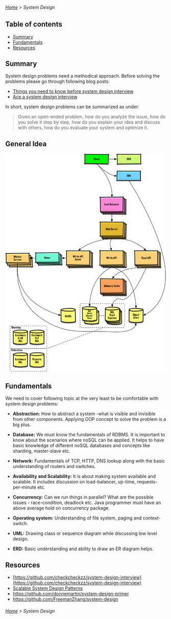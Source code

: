 ###### [Home](../../../README.md) > System Design

## Table of contents
 * [Summary](#summary)
 * [Fundamentals](#fundamentals)
 * [Resources](#resources)
   

## Summary
System design problems need a methodical approach. Before solving the problems please go through following blog posts:

 * [Things you need to know before system design interview](http://blog.gainlo.co/index.php/2015/10/22/8-things-you-need-to-know-before-system-design-interviews/)
 * [Ace a system design interview](https://www.palantir.com/how-to-ace-a-systems-design-interview/)

In short, system design problems can be summarized as under:

> Given an open-ended problem, how do you analyze the issue, how do you solve it step by step, how do you explain your idea and discuss with others, how do you evaluate your system and optimize it.

## General Idea
![System Design](./images/system-design.png)

## Fundamentals
We need to cover following topic at the very least to be comfortable with system design problems:
  
  * **Abstraction:** How to abstract a system -what is visible and invisible from other components. Applying OOP concept to solve the problem is a big plus.
  
  * **Database:** We must know the fundamentals of RDBMS. It is important to know about the scenarios where noSQL can be applied. It helps to have basic knowledge of different noSQL databases and concepts like sharding, master-slave etc. 

  * **Network:** Fundamentals of TCP, HTTP, DNS lookup along with the basic understanding of routers and switches.
  
  * **Availability and Scalability:** It is about making system available and scalable. It includes discussion on load-balancer, up-time, requests-per-minute etc.
  
  * **Concurrency:** Can we run things in parallel? What are the possible issues - race-condition, deadlock etc. Java programmer must have an above average hold on concurrency package.
  
  * **Operating system:** Understanding of file system, paging and context-switch.
  
  * **UML:** Drawing class or sequence diagram while discussing low level design.
  
  * **ERD:** Basic understanding and ability to draw an ER diagram helps.
  
## Resources
- [https://github.com/checkcheckzz/system-design-interview](https://github.com/checkcheckzz/system-design-interview)
- [Scalable System Design Patterns](http://horicky.blogspot.com/2010/10/scalable-system-design-patterns.html)
- https://github.com/donnemartin/system-design-primer
- https://github.com/FreemanZhang/system-design


###### [Home](../../../README.md) > System  Design
